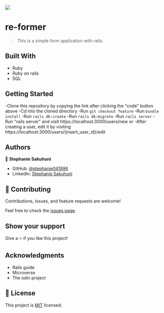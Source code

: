 ![](https://img.shields.io/badge/Re-former-blueviolet)

# re-former
> This is a simple form application with rails.

## Built With

- Ruby
- Ruby on rails
- SQL


## Getting Started

-Clone this repository by copying the link after clicking the "code" button above
-Cd into the cloned directory
-Run ```git checkout feature```
-Run ```bundle install```
-Run ```rails db:create```
-Run ```rails db:migrate```
-Run ```rails server```
-Run "rails server" and visit https://localhost:3000/users/new or
-After creating a user, edit it by visiting https://localhost:3000/users/{insert_user_id}/edit

## Authors

👤 **Stephanie Sakuhuni**

- GitHub: [@stephanie041996](https://github.com/Stephanie041996)
- LinkedIn: [Stephanie Sakuhuni](www.linkedin.com/in/stephanie-michelle-sakuhuni)



## 🤝 Contributing

Contributions, issues, and feature requests are welcome!

Feel free to check the [issues page](issues/).

## Show your support

Give a ⭐️ if you like this project!

## Acknowledgments

- Rails guide
- Microverse
- The odin project

## 📝 License

This project is [MIT](lic.url) licensed.
